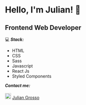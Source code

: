 # Hello, I'm Julian! 👋

## Frontend Web Developer

 :computer:  ***Stack:*** 
 -  HTML
 -  CSS
 -  Sass
 -  Javascript
 -  React Js
 -  Styled Components
  
 ***Contact me:***
 <br>
 <br>
  <img src="https://i.postimg.cc/1tWpxw42/LI-In-Bug.png" width=20> [Julian Grosso](https://www.linkedin.com/in/juliangrosso/)

